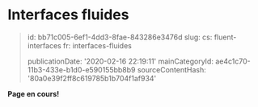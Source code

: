 Interfaces fluides
==================

> id: bb71c005-6ef1-4dd3-8fae-843286e3476d
> slug:
> 	cs: fluent-interfaces
> 	fr: interfaces-fluides
> 
> publicationDate: '2020-02-16 22:19:11'
> mainCategoryId: ae4c1c70-11b3-433e-b1d0-e590155bb8b9
> sourceContentHash: '80a0e39f2ff8c619785b1b704f1af934'

**Page en cours!**

